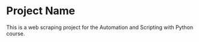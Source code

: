 # Project Name
This is a web scraping project for the Automation and Scripting with Python course.

